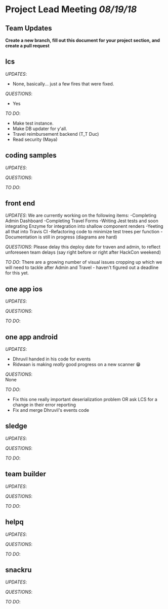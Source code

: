 # Project Lead Meeting *08/19/18*
## Team Updates

**Create a new branch, fill out this document for your project section, and create a pull request**

## lcs

_UPDATES_:
- None, basically... just a few fires that were fixed.

_QUESTIONS_:
- Yes

_TO DO_:
- Make test instance.
- Make DB updater for y'all.
- Travel reimbursement backend (T_T Duc)
- Read security (Maya)

## coding samples

_UPDATES_:

_QUESTIONS_:

_TO DO_:

## front end

_UPDATES_:  We are currently working on the following items:
            -Completing Admin Dashboard
            -Completing Travel Forms
            -Writing Jest tests and soon integrating Enzyme for integration into shallow component renders 
            -Yeeting all that into Travis CI
            -Refactoring code to minimize test trees per function
            -Documentation is still in progress (diagrams are hard)

_QUESTIONS_: Please delay this deploy date for traven and admin, to reflect unforeseen team delays (say right before or right after HackCon weekend)

_TO DO_: There are a growing number of visual issues cropping up which we will need to tackle after Admin and Travel - haven't figured out a deadline for this yet.

## one app ios

_UPDATES_:

_QUESTIONS_:

_TO DO_:

## one app android

_UPDATES_:
* Dhruvil handed in his code for events
* Ridwaan is making *really* good progress on a new scanner :grin:

_QUESTIONS_:  
None

_TO DO_:
* Fix this one really important deserialization problem OR ask LCS for a change in their error reporting
* Fix and merge Dhruvil's events code

## sledge

_UPDATES_:

_QUESTIONS_:

_TO DO_:

## team builder

_UPDATES_:

_QUESTIONS_:

_TO DO_:

## helpq

_UPDATES_:

_QUESTIONS_:

_TO DO_:

## snackru

_UPDATES_:

_QUESTIONS_:

_TO DO_:
